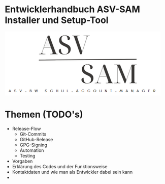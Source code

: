 # Entwicklerhandbuch ASV-SAM Installer und Setup-Tool

![Logo.png](assets/Logo.png)



# Themen (TODO's)

- Release-Flow
  - Git-Commits
  - GitHub-Release
  - GPG-Signing
  - Automation
  - Testing
- Vorgaben
- Erklärung des Codes und der Funktionsweise
- Kontaktdaten und wie man als Entwickler dabei sein kann
- 